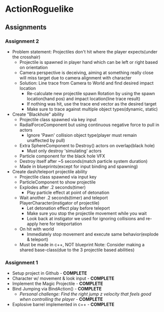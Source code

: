 # ActionRoguelike

## Assignments
### Assignment 2
+ Problem statement: Projectiles don't hit where the player expects(under the crosshair)
  + Projectile is spawned in player hand which can be left or right based on orientation
  + Camera perspective is deceiving, aiming at something really close will miss target due to camera alignment with character
  + Solution: Line trace from Camera to World and find desired impact location
    + Re-calculate new projectile spawn Rotation by using the spawn location(hand pos) and impact location(line trace result)
    + If nothing was hit, use the trace end vector as the desired target
    + Make sure to trace against multiple object types(dynamic, static)
+ Create "Blackhole" ability
  + Projectile class spawned via key input
  + RadialForceComponent but using continuous negative force to pull in actors
    + Ignore 'Pawn' collision object type(player must remain unaffected by pull)
  + Extra SphereComponent to Destroy() actors on overlap(black hole)
    + Must only destroy 'simulating' actors
  + Particle component for the black hole VFX
  + Destroy itself after ~5 seconds(match particle system duration)
  + Made in blueprints(except for input binding and spawning)
+ Create dash/teleport projectile ability
  + Projectile class spawned via input key
  + ParticleComponent to show projectile
  + Explodes after .2 seconds(timer)
    + Play particle effect at point of detonation
  + Wait another .2 seconds(timer) and teleport PlayerCharacter(instigator of projectile)
    + Let detonation effect play before teleport
    + Make sure you stop the projectile movement while you wait
    + Look back at instigator we used for ignoring collisions and re-apply here for teleportation
  + On hit with world
    + Immediately stop movement and execute same behavior(explode & teleport)
  + Must be made in c++, NOT blueprint
Note: Consider making a shared base-class(due to the 3 projectile based abilities)

### Assignment 1
+ Setup project in Github - <b>COMPLETE</b>
+ Character w/ movement & look input - <b>COMPLETE</b>
+ Implement the Magic Projectile - <b>COMPLETE</b>
+ Bind Jumping via BindAction() - <b>COMPLETE</b>
  + _Personal challenge: Find the right jump z velocity that feels good when controlling the player_ - <b>COMPLETE</b>
+ Explosive barrel implemented in c++ - <b>COMPLETE</b>
